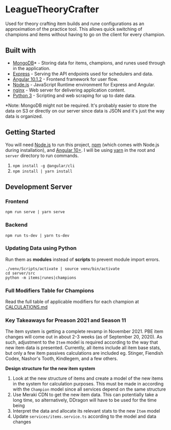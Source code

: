# LeagueTheoryCrafter

Used for theory crafting item builds and rune configurations as an approximation of the practice tool. This allows quick switching of champions and items without having to go on the client for every champion.

## Built with 
* [MongoDB](https://www.mongodb.com/)* - Storing data for items, champions, and runes used through in the application.
* [Express](https://expressjs.com/) - Serving the API endpoints used for schedulers and data.
* [Angular 10.1.2](https://angular.io/) - Frontend framework for user flow.
* [Node.js](https://nodejs.org/en/) - JavaScript Runtime environment for Express and Angular.
* [nginx](https://nginx.org/en/#basic_http_features) -  Web server for delivering application content.
* [Python 3](https://docs.python.org/3/) - Scripting and web scraping for up to date data.

\*Note: MongoDB might not be required. It's probably easier to store the data on S3 or directly on our server since data is JSON and it's just the way data is organized.
## Getting Started
You will need [Node.js](https://nodejs.org/en/) to run this project, [npm](https://www.npmjs.com/) (which comes with Node.js during installation), and [Angular 10+](https://angular.io/). I will be using [yarn](https://classic.yarnpkg.com/en/docs/install/#windows-stable) in the root and `server` directory to run commands.
1. `npm install -g @angular/cli`
2. `npm install | yarn install`

## Development Server
### Frontend
```
npm run serve | yarn serve
```
### Backend
```
npm run ts-dev | yarn ts-dev
```
### Updating Data using Python
Run them as **modules** instead of **scripts** to prevent module import errors.
```
./venv/Scripts/activate | source venv/bin/activate
cd server/src
python -m items|runes|champions
```

### Full Modifiers Table for Champions

Read the full table of applicable modifiers for each champion at [CALCULATIONS.md](CALCULATIONS.md)

### Key Takeaways for Preason 2021 and Season 11
The item system is getting a complete revamp in November 2021. PBE item changes will come out in about 2-3 weeks (as of September 20, 2020). As such, adjustment to the `Item` model is required according to the way that new item data is presented. Currently, all items include all item base stats, but only a few item passives calculations are included eg. Stinger, Fiendish Codex, Nashor's Tooth, Kindlegem, and a few others.

**Design structure for the new item system**
1. Look at the new structure of items and create a model of the new items in the system for calculation purposes. This must be made in according with the `Champion` model since all services depend on the same structure
2. Use Meraki CDN to get the new item data. This can potentially take a long time, so alternatively, DDragon will have to be used for the time being
3. Interpret the data and allocate its relevant stats to the new `Item` model
4. Update `services/items.service.ts` according to the model and data changes
